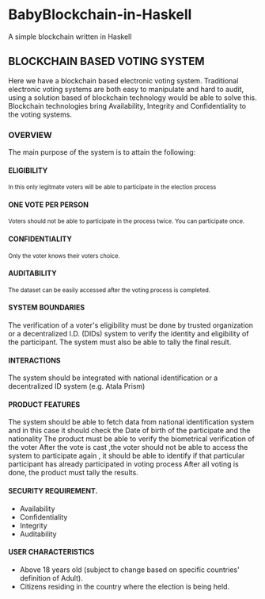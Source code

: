 # BabyBlockchain-in-Haskell
A simple blockchain written in Haskell


## BLOCKCHAIN BASED VOTING SYSTEM
Here we have a blockchain based electronic voting system. Traditional electronic voting systems are both  easy to manipulate and hard to audit, using a solution based of blockchain technology would be able to solve this. Blockchain technologies bring Availability, Integrity and Confidentiality to the voting systems.

### OVERVIEW
The main purpose of the system is to attain the following:
#### ELIGIBILITY
  <sub>In this only legitmate voters will be able to participate in the election process</sub>
#### ONE VOTE PER PERSON
 <sub> Voters should not be able to participate in the process twice. You can participate once. </sub>
#### CONFIDENTIALITY
 <sub> Only the voter knows their voters choice.</sub>
#### AUDITABILITY
  <sub> The dataset can be easily accessed after the voting process is completed. </sub> 
	
#### SYSTEM	BOUNDARIES
The verification of a voter's eligibility must be done by trusted organization or a decentralized I.D. (DIDs) system to verify the identity and eligibility of the participant. The system must also be able to tally the final result.

#### INTERACTIONS
The system should be integrated with national identification or a decentralized ID system (e.g. Atala Prism)

#### PRODUCT FEATURES 
The system should be able to fetch data from national identification system and in this case it should check the Date of birth of the participate and the nationality
The product must be able to verify the biometrical verification of the voter
After the vote is cast ,the voter should not be able to access the system to participate again , it should be able to identify if that particular participant has already participated in voting process
After all voting is done, the product must tally the results.

#### SECURITY REQUIREMENT.

 * Availability
 * Confidentiality
 * Integrity
 * Auditability

#### USER CHARACTERISTICS
 * Above 18 years old (subject to change based on specific countries' definition of Adult).
 * Citizens residing in the country where the election is being held.


	
 